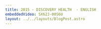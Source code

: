 ```yaml
---
title: 2015 - DISCOVERY HEALTH  - ENGLISH
embeddedVideo: SX62J-00S6U
layout: ../../layouts/BlogPost.astro
---
```

